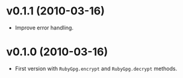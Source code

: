 # v0.1.1 (2010-03-16)

* Improve error handling.

# v0.1.0 (2010-03-16)

* First version with `RubyGpg.encrypt` and `RubyGpg.decrypt` methods.